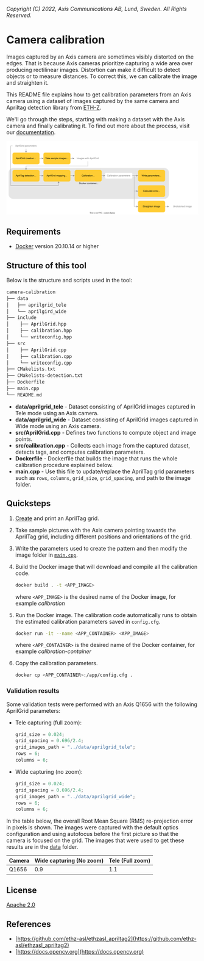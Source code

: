 *Copyright (C) 2022, Axis Communications AB, Lund, Sweden. All Rights Reserved.*

# Camera calibration

Images captured by an Axis camera are sometimes visibly distorted on the edges. That is because Axis cameras prioritize capturing a wide area over producing rectilinear images. Distortion can make it difficult to detect objects or to measure distances. To correct this, we can calibrate the image and straighten it.

This README file explains how to get calibration parameters from an Axis camera using a dataset of images captured by the same camera and Apriltag detection library from [ETH-Z](https://github.com/ethz-asl/ethzasl_apriltag2).

We'll go through the steps, starting with making a dataset with the Axis camera and finally calibrating it. To find out more about the process, visit our [documentation](https://axiscommunications.github.io/acap-documentation/docs/develop/camera-calibration.html).

![Calibration_diagram](data/calibration_diagram.svg)

## Requirements

- [Docker](https://docs.docker.com/get-docker/) version 20.10.14 or higher

## Structure of this tool

Below is the structure and scripts used in the tool:

```sh
camera-calibration
├── data
│   ├── aprilgrid_tele
│   └── aprilgird_wide
├── include
│    ├── AprilGrid.hpp
│    ├── calibration.hpp
│    └── writeconfig.hpp
├── src
│    ├── AprilGrid.cpp
│    ├── calibration.cpp
│    └── writeconfig.cpp
├── CMakelists.txt
├── CMakelists-detection.txt
├── Dockerfile
├── main.cpp
└── README.md
```

- **data/aprilgrid_tele** - Dataset consisting of AprilGrid images captured in Tele mode using an Axis camera.
- **data/aprilgrid_wide** - Dataset consisting of AprilGrid images captured in Wide mode using an Axis camera.
- **src/AprilGrid.cpp** - Defines two functions to compute object and image points.
- **src/calibration.cpp** - Collects each image from the captured dataset, detects tags, and computes calibration parameters.
- **Dockerfile** - Dockerfile that builds the image that runs the whole calibration procedure explained below.
- **main.cpp** - Use this file to update/replace the AprilTag grid parameters such as `rows`, `columns`, `grid_size`, `grid_spacing`, and path to the image folder.

## Quicksteps

1. [Create](https://github.com/ethz-asl/kalibr/wiki/calibration-targets#a-aprilgrid) and print an AprilTag grid.
2. Take sample pictures with the Axis camera pointing towards the AprilTag grid, including different positions and orientations of the grid.
3. Write the parameters used to create the pattern and then modify the image folder in [`main.cpp`](main.cpp).
4. Build the Docker image that will download and compile all the calibration code.

    ```sh
    docker build . -t <APP_IMAGE>
    ```

    where `<APP_IMAGE>` is the desired name of the Docker image, for example *calibration*

5. Run the Docker image. The calibration code automatically runs to obtain the estimated calibration parameters saved in `config.cfg`.

    ```sh
    docker run -it --name <APP_CONTAINER> <APP_IMAGE>
    ```

    where `<APP_CONTAINER>` is the desired name of the Docker container, for example *calibration-container*

6. Copy the calibration parameters.

    ```sh
    docker cp <APP_CONTAINER>:/app/config.cfg .
    ```

### Validation results

Some validation tests were performed with an Axis Q1656 with the following AprilGrid parameters:

- Tele capturing (full zoom):

   ```cpp
   grid_size = 0.024;
   grid_spacing = 0.696/2.4;
   grid_images_path = "../data/aprilgrid_tele";
   rows = 6;
   columns = 6;
   ```

- Wide capturing (no zoom):

   ```cpp
   grid_size = 0.024;
   grid_spacing = 0.696/2.4;
   grid_images_path = "../data/aprilgrid_wide";
   rows = 6;
   columns = 6;
   ```

In the table below, the overall Root Mean Square (RMS) re-projection error in pixels is shown. The images were captured with the default optics configuration and using autofocus before the first picture so that the camera is focused on the grid. The images that were used to get these results are in the [data](data) folder.

| Camera | Wide capturing (No zoom) | Tele (Full zoom) |
| :- | :- | :- |
| Q1656 | 0.9 | 1.1 |

## License

[Apache 2.0](../LICENSE)

## References

- [https://github.com/ethz-asl/ethzasl_apriltag2](https://github.com/ethz-asl/ethzasl_apriltag2)
- [https://docs.opencv.org](https://docs.opencv.org)
